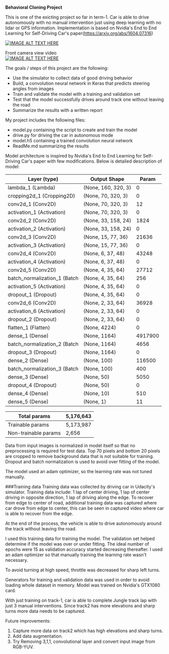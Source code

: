 
**Behavioral Cloning Project**

This is one of the exicting project so far in term-1. Car is able to drive autonomously with no manual intervention just using deep learning with no lidar or GPS information. Implementation is based on Nvidia's End to End Learning for Self-Driving Car's paper(https://arxiv.org/abs/1604.07316)

[![IMAGE ALT TEXT HERE](https://img.youtube.com/vi/rZX8sDl54V8/0.jpg)](https://www.youtube.com/watch?v=rZX8sDl54V8)

Front camera view video<br/>
[![IMAGE ALT TEXT HERE](https://img.youtube.com/vi/CS9U0x3s1JY/0.jpg)](https://www.youtube.com/watch?v=CS9U0x3s1JY)

The goals / steps of this project are the following:
* Use the simulator to collect data of good driving behavior
* Build, a convolution neural network in Keras that predicts steering angles from images
* Train and validate the model with a training and validation set
* Test that the model successfully drives around track one without leaving the road
* Summarize the results with a written report

My project includes the following files:
* model.py containing the script to create and train the model
* drive.py for driving the car in autonomous mode
* model.h5 containing a trained convolution neural network 
* ReadMe.md summarizing the results


Model architecture is inspired by Nvidia's End to End Learning for Self-Driving Car's paper with few modifications. Below is detailed description of model:

| Layer (type)           |     Output Shape     |         Param    |
-------------------------|----------------------|-------------------|
|lambda_1 (Lambda)        |    (None, 160, 320, 3)    |  0        |
|cropping2d_1 (Cropping2D) |  (None, 70, 320, 3)     |   0         |
|conv2d_1 (Conv2D)          |  (None, 70, 320, 3)   |     12      |  
|activation_1 (Activation) |   (None, 70, 320, 3)   |     0       |  
|conv2d_2 (Conv2D)        |    (None, 33, 158, 24)  |     1824    | 
|activation_2 (Activation)  |  (None, 33, 158, 24)    |   0     |    
|conv2d_3 (Conv2D)        |    (None, 15, 77, 36)    |    21636    |
|activation_3 (Activation) |  (None, 15, 77, 36)    |    0       | 
|conv2d_4 (Conv2D)         |   (None, 6, 37, 48)    |     43248   |  
|activation_4 (Activation) |   (None, 6, 37, 48)    |     0       |  
|conv2d_5 (Conv2D)         |  (None, 4, 35, 64)     |    27712    | 
|batch_normalization_1 (Batch| (None, 4, 35, 64)    |     256     |  
|activation_5 (Activation)   | (None, 4, 35, 64)    |    0        | 
|dropout_1 (Dropout)       |   (None, 4, 35, 64)    |     0       |  
|conv2d_6 (Conv2D)         |   (None, 2, 33, 64)    |     36928   |  
|activation_6 (Activation) |   (None, 2, 33, 64)    |    0        | 
|dropout_2 (Dropout)       |   (None, 2, 33, 64)    |     0       |  
|flatten_1 (Flatten)       |   (None, 4224)         |     0       |  
|dense_1 (Dense)           |   (None, 1164)         |     4917900 |  
|batch_normalization_2 (Batch |(None, 1164)         |     4656     | 
|dropout_3 (Dropout)        |  (None, 1164)         |     0        | 
|dense_2 (Dense)          |   (None, 100)           |    116500    |
|batch_normalization_3 (Batch| (None, 100)          |     400     |  
|dense_3 (Dense)           |   (None, 50)           |     5050    |  
|dropout_4 (Dropout)       |   (None, 50)           |     0       |  
|dense_4 (Dense)           |   (None, 10)           |     510     |  
|dense_5 (Dense)           |   (None, 1)            |     11      |  


|Total params| 5,176,643|
------|--|
|Trainable params| 5,173,987|
|Non-trainable params| 2,656|

Data from input images is normalized in model itself so that no preprocessing is required for test data. Top 70 pixels and bottom 20 pixels are cropped to remove background data that is not suitable for training. Dropout and batch normalization is used to avoid over fitting of the model.

The model used an adam optimizer, so the learning rate was not tuned manually.

###Training data
Training data was collected by driving car in Udacity's simulator. Training data include: 1 lap of center driving, 1 lap of center driving in opposite direction, 1 lap of driving along the edge.
To recover from edge to center of road, additional training data was captured where car drove from edge to center, this can be seen in captured video where car is able to recover from the edge. 

At the end of the process, the vehicle is able to drive autonomously around the track without leaving the road.

I used this training data for training the model. The validation set helped determine if the model was over or under fitting. The ideal number of epochs were 15 as validation accuracy started decreasing thereafter. I used an adam optimizer so that manually training the learning rate wasn't necessary.

To avoid turning at high speed, throttle was decreased for sharp left turns.

Generators for training and validation data was used in order to avoid loading whole dataset in memory. Model was trained on Nvidia's GTX1080 card.

With just training on track-1, car is able to complete Jungle track lap with just 3 manual interventions. Since track2 has more elevations and sharp turns more data needs to be captured.

Future improvements:

1. Capture more data on track2 which has high elevations and sharp turns.
2. Add data augmentation.
3. Try Removing 3,1,1, convolutional layer and convert input image from RGB-YUV. 
